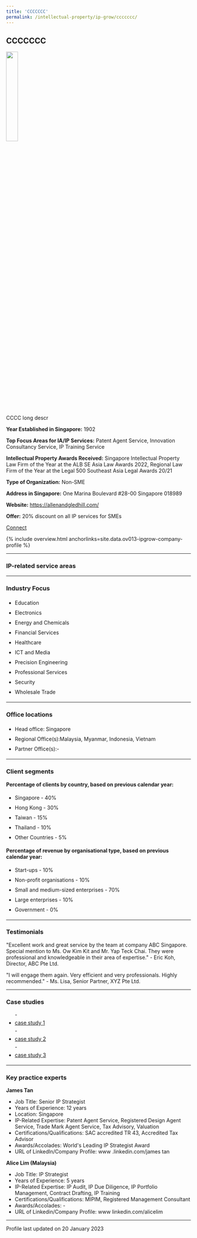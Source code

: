 ```yaml
---
title: 'CCCCCCC'
permalink: /intellectual-property/ip-grow/ccccccc/
---
```


## CCCCCCC

<img src='/images/ipgrow/companies/companyC.png' style='width: 25% !important' aria-hidden='true'>

CCCC long descr

<b>Year Established in Singapore:</b> 1902

<b>Top Focus Areas for IA/IP Services:</b> Patent Agent Service, Innovation Consultancy Service, IP Training Service

<b>Intellectual Property Awards Received:</b> Singapore Intellectual Property Law Firm of the Year at the ALB SE Asia Law Awards 2022, Regional Law Firm of the Year at the Legal 500 Southeast Asia Legal Awards 20/21

<b>Type of Organization:</b> Non-SME

<b>Address in Singapore:</b> One Marina Boulevard #28-00 Singapore 018989

<b>Website:</b> <a href='https://allenandgledhill.com/'>https://allenandgledhill.com/</a>

<b>Offer:</b> 20% discount on all IP services for SMEs

<a class='btn' href='https://www.gobusiness.gov.sg' target='_blank' rel='noopener'>Connect</a>

{% include overview.html anchorlinks=site.data.ov013-ipgrow-company-profile %}

---
<a name='ip-related-service-areas'></a>
### IP-related service areas

---
<a name='industry-focus'></a>
### Industry Focus

<ul><li style='line-height: 27px; margin: 0px 0px !important'> Education</li><li style='line-height: 27px; margin: 0px 0px !important'>Electronics</li><li style='line-height: 27px; margin: 0px 0px !important'>Energy and Chemicals</li><li style='line-height: 27px; margin: 0px 0px !important'>Financial Services</li><li style='line-height: 27px; margin: 0px 0px !important'>Healthcare</li><li style='line-height: 27px; margin: 0px 0px !important'>ICT and Media</li><li style='line-height: 27px; margin: 0px 0px !important'>Precision Engineering</li><li style='line-height: 27px; margin: 0px 0px !important'>Professional Services</li><li style='line-height: 27px; margin: 0px 0px !important'>Security</li><li style='line-height: 27px; margin: 0px 0px !important'>Wholesale Trade</li></ul>

---
<a name='office-locations'></a>
### Office locations

<ul>
<li style='line-height: 27px; margin: 0px 0px !important'> Head office: Singapore</li>
<li style='line-height: 27px; margin: 0px 0px !important'> Regional Office(s):Malaysia, Myanmar, Indonesia, Vietnam</li>
<li style='line-height: 27px; margin: 0px 0px !important'> Partner Office(s):-</li>
</ul>

---
<a name='client-segments'></a>
### Client segments

**Percentage of clients by country, based on previous calendar year:**

<ul>
<li style='line-height: 27px; margin: 0px 0px !important'> Singapore - 40%</li>
<li style='line-height: 27px; margin: 0px 0px !important'> Hong Kong - 30%</li>
<li style='line-height: 27px; margin: 0px 0px !important'> Taiwan - 15%</li>
<li style='line-height: 27px; margin: 0px 0px !important'> Thailand - 10%</li>
<li style='line-height: 27px; margin: 0px 0px !important'> Other Countries - 5%</li>
</ul>

**Percentage of revenue by organisational type, based on previous calendar year:**

<ul>
<li style='line-height: 27px; margin: 0px 0px !important'> Start-ups - 10%</li>
<li style='line-height: 27px; margin: 0px 0px !important'> Non-profit organisations - 10%</li>
<li style='line-height: 27px; margin: 0px 0px !important'> Small and medium-sized enterprises - 70%</li>
<li style='line-height: 27px; margin: 0px 0px !important'> Large enterprises - 10%</li>
<li style='line-height: 27px; margin: 0px 0px !important'> Government - 0%</li>
</ul>

---
<a name='testimonials'></a>
### Testimonials

"Excellent work and great service by the team at company ABC Singapore. Special mention to Ms. Ow Kim Kit and Mr. Yap Teck Chai. They were professional and knowledgeable in their area of expertise." - Eric Koh, Director, ABC Pte Ltd.

"I will engage them again. Very efficient and very professionals. Highly recommended." - Ms. Lisa, Senior Partner, XYZ Pte Ltd.

---
<a name='case-studies'></a>
### Case studies

<ul>- <li style='line-height: 27px; margin: 0px 0px !important'> <a href="https://www.google.com" target="_blank" rel="noopener">case study 1</a> </li>
- <li style='line-height: 27px; margin: 0px 0px !important'> <a href="https://www.google.com" target="_blank" rel="noopener">case study 2</a> </li>
- <li style='line-height: 27px; margin: 0px 0px !important'> <a href="https://www.google.com" target="_blank" rel="noopener">case study 3</a> </li></ul>

---
<a name='key-practice-experts'></a>
### Key practice experts

**James Tan**

- Job Title: Senior IP Strategist
- Years of Experience: 12 years
- Location: Singapore
- IP-Related Expertise: Patent Agent Service, Registered Design Agent Service, Trade Mark Agent Service, Tax Advisory, Valuation
- Certifications/Qualifications: SAC accredited TR 43, Accredited Tax Advisor
- Awards/Accolades: World's Leading IP Strategist Award
- URL of LinkedIn/Company Profile: www .linkedin.com/james tan

**Alice Lim (Malaysia)**

- Job Title: IP Strategist
- Years of Experience: 5 years
- IP-Related Expertise: IP Audit, IP Due Diligence, IP Portfolio Management, Contract Drafting, IP Training
- Certifications/Qualifications: MIPIM, Registered Management Consultant
- Awards/Accolades: -
- URL of Linkedin/Company Profile: www linkedin.com/alicelim

---
Profile last updated on 20 January 2023
